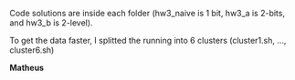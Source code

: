 Code solutions are inside each folder (hw3_naive is 1 bit, hw3_a is 2-bits, and hw3_b is 2-level).

To get the data faster, I splitted the running into 6 clusters (cluster1.sh, ..., cluster6.sh)

**Matheus**